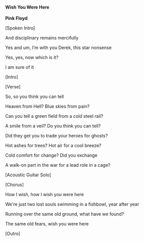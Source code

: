 #### Wish You Were Here

**Pink Floyd**



[Spoken Intro]

And disciplinary remains mercifully

Yes and um, I’m with you Derek, this star nonsense

Yes, yes, now which is it?

I am sure of it



[Intro]



[Verse]

So, so you think you can tell

Heaven from Hell? Blue skies from pain?

Can you tell a green field from a cold steel rail?

A smile from a veil? Do you think you can tell?

Did they get you to trade your heroes for ghosts?

Hot ashes for trees? Hot air for a cool breeze?

Cold comfort for change? Did you exchange

A walk-on part in the war for a lead role in a cage?



[Acoustic Guitar Solo]



[Chorus]

How I wish, how I wish you were here

We're just two lost souls swimming in a fishbowl, year after year

Running over the same old ground, what have we found?

The same old fears, wish you were here



[Outro]